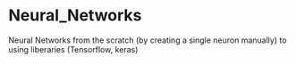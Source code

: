 # Neural_Networks
Neural Networks from the scratch (by creating a single neuron manually) to using liberaries (Tensorflow, keras) 
